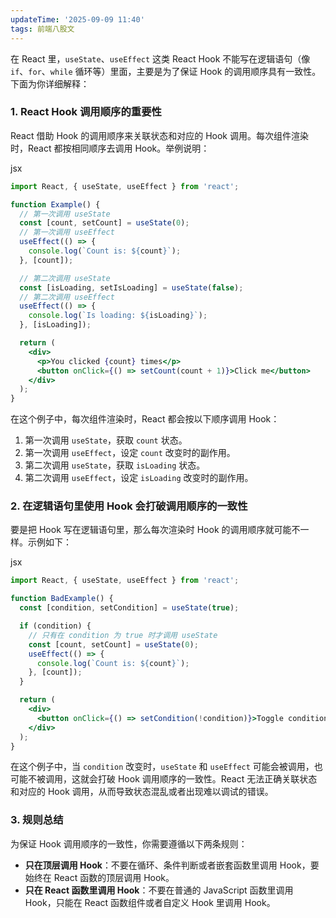 ```yaml
---
updateTime: '2025-09-09 11:40'
tags: 前端八股文
---
```

在 React 里，`useState`、`useEffect` 这类 React Hook 不能写在逻辑语句（像 `if`、`for`、`while` 循环等）里面，主要是为了保证 Hook 的调用顺序具有一致性。下面为你详细解释：

### 1. React Hook 调用顺序的重要性

React 借助 Hook 的调用顺序来关联状态和对应的 Hook 调用。每次组件渲染时，React 都按相同顺序去调用 Hook。举例说明：

jsx

```jsx
import React, { useState, useEffect } from 'react';

function Example() {
  // 第一次调用 useState
  const [count, setCount] = useState(0);
  // 第一次调用 useEffect
  useEffect(() => {
    console.log(`Count is: ${count}`);
  }, [count]);

  // 第二次调用 useState
  const [isLoading, setIsLoading] = useState(false);
  // 第二次调用 useEffect
  useEffect(() => {
    console.log(`Is loading: ${isLoading}`);
  }, [isLoading]);

  return (
    <div>
      <p>You clicked {count} times</p>
      <button onClick={() => setCount(count + 1)}>Click me</button>
    </div>
  );
}
```

在这个例子中，每次组件渲染时，React 都会按以下顺序调用 Hook：

1. 第一次调用 `useState`，获取 `count` 状态。
2. 第一次调用 `useEffect`，设定 `count` 改变时的副作用。
3. 第二次调用 `useState`，获取 `isLoading` 状态。
4. 第二次调用 `useEffect`，设定 `isLoading` 改变时的副作用。

### 2. 在逻辑语句里使用 Hook 会打破调用顺序的一致性

要是把 Hook 写在逻辑语句里，那么每次渲染时 Hook 的调用顺序就可能不一样。示例如下：

jsx

```jsx
import React, { useState, useEffect } from 'react';

function BadExample() {
  const [condition, setCondition] = useState(true);

  if (condition) {
    // 只有在 condition 为 true 时才调用 useState
    const [count, setCount] = useState(0);
    useEffect(() => {
      console.log(`Count is: ${count}`);
    }, [count]);
  }

  return (
    <div>
      <button onClick={() => setCondition(!condition)}>Toggle condition</button>
    </div>
  );
}
```

在这个例子中，当 `condition` 改变时，`useState` 和 `useEffect` 可能会被调用，也可能不被调用，这就会打破 Hook 调用顺序的一致性。React 无法正确关联状态和对应的 Hook 调用，从而导致状态混乱或者出现难以调试的错误。

### 3. 规则总结

为保证 Hook 调用顺序的一致性，你需要遵循以下两条规则：

- **只在顶层调用 Hook**：不要在循环、条件判断或者嵌套函数里调用 Hook，要始终在 React 函数的顶层调用 Hook。
- **只在 React 函数里调用 Hook**：不要在普通的 JavaScript 函数里调用 Hook，只能在 React 函数组件或者自定义 Hook 里调用 Hook。

